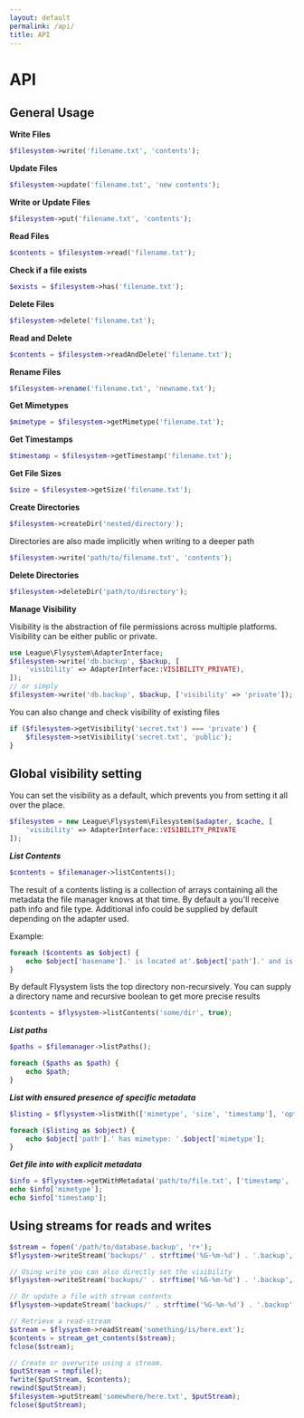 ```yaml
---
layout: default
permalink: /api/
title: API
---
```


# API

## General Usage

__Write Files__

~~~ php
$filesystem->write('filename.txt', 'contents');
~~~

__Update Files__

~~~ php
$filesystem->update('filename.txt', 'new contents');
~~~

__Write or Update Files__

~~~ php
$filesystem->put('filename.txt', 'contents');
~~~

__Read Files__

~~~ php
$contents = $filesystem->read('filename.txt');
~~~

__Check if a file exists__

~~~ php
$exists = $filesystem->has('filename.txt');
~~~

__Delete Files__

~~~ php
$filesystem->delete('filename.txt');
~~~

__Read and Delete__

~~~ php
$contents = $filesystem->readAndDelete('filename.txt');
~~~

__Rename Files__

~~~ php
$filesystem->rename('filename.txt', 'newname.txt');
~~~

__Get Mimetypes__

~~~ php
$mimetype = $filesystem->getMimetype('filename.txt');
~~~

__Get Timestamps__

~~~ php
$timestamp = $filesystem->getTimestamp('filename.txt');
~~~

__Get File Sizes__

~~~ php
$size = $filesystem->getSize('filename.txt');
~~~

__Create Directories__

~~~ php
$filesystem->createDir('nested/directory');
~~~
Directories are also made implicitly when writing to a deeper path

~~~ php
$filesystem->write('path/to/filename.txt', 'contents');
~~~

__Delete Directories__

~~~ php
$filesystem->deleteDir('path/to/directory');
~~~

__Manage Visibility__

Visibility is the abstraction of file permissions across multiple platforms. Visibility can be either public or private.

~~~ php
use League\Flysystem\AdapterInterface;
$filesystem->write('db.backup', $backup, [
    'visibility' => AdapterInterface::VISIBILITY_PRIVATE),
]);
// or simply
$filesystem->write('db.backup', $backup, ['visibility' => 'private']);
~~~

You can also change and check visibility of existing files

~~~ php
if ($filesystem->getVisibility('secret.txt') === 'private') {
    $filesystem->setVisibility('secret.txt', 'public');
}
~~~

## Global visibility setting

You can set the visibility as a default, which prevents you from setting it all over the place.

~~~ php
$filesystem = new League\Flysystem\Filesystem($adapter, $cache, [
    'visibility' => AdapterInterface::VISIBILITY_PRIVATE
]);
~~~

___List Contents___

~~~ php
$contents = $filemanager->listContents();
~~~

The result of a contents listing is a collection of arrays containing all the metadata the file manager knows at that time. By default a you'll receive path info and file type. Additional info could be supplied by default depending on the adapter used.

Example:

~~~ php
foreach ($contents as $object) {
    echo $object['basename'].' is located at'.$object['path'].' and is a '.$object['type'];
}
~~~

By default Flysystem lists the top directory non-recursively. You can supply a directory name and recursive boolean to get more precise results

~~~ php
$contents = $flysystem->listContents('some/dir', true);
~~~

___List paths___

~~~ php
$paths = $filemanager->listPaths();

foreach ($paths as $path) {
    echo $path;
}
~~~

___List with ensured presence of specific metadata___

~~~ php
$listing = $flysystem->listWith(['mimetype', 'size', 'timestamp'], 'optional/path/to/dir', true);

foreach ($listing as $object) {
    echo $object['path'].' has mimetype: '.$object['mimetype'];
}
~~~

___Get file into with explicit metadata___

~~~ php
$info = $flysystem->getWithMetadata('path/to/file.txt', ['timestamp', 'mimetype']);
echo $info['mimetype'];
echo $info['timestamp'];
~~~

## Using streams for reads and writes

~~~ php
$stream = fopen('/path/to/database.backup', 'r+');
$flysystem->writeStream('backups/' . strftime('%G-%m-%d') . '.backup', $stream);

// Using write you can also directly set the visibility
$flysystem->writeStream('backups/' . strftime('%G-%m-%d') . '.backup', $stream, 'private');

// Or update a file with stream contents
$flysystem->updateStream('backups/' . strftime('%G-%m-%d') . '.backup', $stream);

// Retrieve a read-stream
$stream = $flysystem->readStream('something/is/here.ext');
$contents = stream_get_contents($stream);
fclose($stream);

// Create or overwrite using a stream.
$putStream = tmpfile();
fwrite($putStream, $contents);
rewind($putStream);
$filesystem->putStream('somewhere/here.txt', $putStream);
fclose($putStream);
~~~
